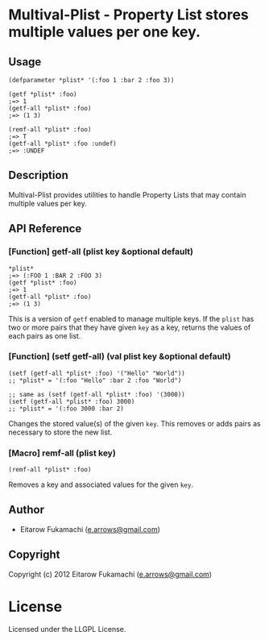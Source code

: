 # Multival-Plist - Property List stores multiple values per one key.

## Usage

    (defparameter *plist* '(:foo 1 :bar 2 :foo 3))
    
    (getf *plist* :foo)
    ;=> 1
    (getf-all *plist* :foo)
    ;=> (1 3)
    
    (remf-all *plist* :foo)
    ;=> T
    (getf-all *plist* :foo :undef)
    ;=> :UNDEF

## Description

Multival-Plist provides utilities to handle Property Lists that may contain multiple values per key.

## API Reference

### [Function] getf-all (plist key &optional default)

    *plist*
    ;=> (:FOO 1 :BAR 2 :FOO 3)
    (getf *plist* :foo)
    ;=> 1
    (getf-all *plist* :foo)
    ;=> (1 3)

This is a version of `getf` enabled to manage multiple keys. If the `plist` has two or more pairs that they have given `key` as a key, returns the values of each pairs as one list.

### [Function] (setf getf-all) (val plist key &optional default)

    (setf (getf-all *plist* :foo) '("Hello" "World"))
    ;; *plist* = '(:foo "Hello" :bar 2 :foo "World")
    
    ;; same as (setf (getf-all *plist* :foo) '(3000))
    (setf (getf-all *plist* :foo) 3000)
    ;; *plist* = '(:foo 3000 :bar 2)

Changes the stored value(s) of the given `key`. This removes or adds pairs as necessary to store the new list.

### [Macro] remf-all (plist key)

    (remf-all *plist* :foo)

Removes a key and associated values for the given `key`.

## Author

* Eitarow Fukamachi (e.arrows@gmail.com)

## Copyright

Copyright (c) 2012 Eitarow Fukamachi (e.arrows@gmail.com)

# License

Licensed under the LLGPL License.
